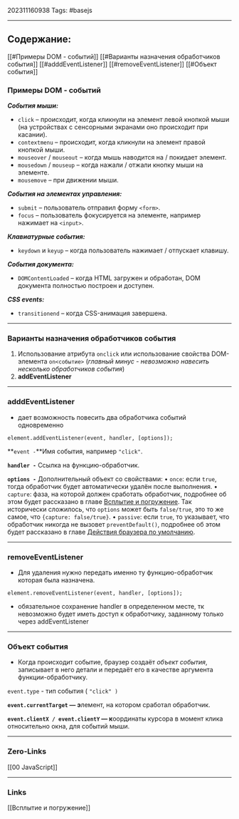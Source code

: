 202311160938
Tags: #basejs 

---
## Содержание: 
[[#Примеры DOM - событий]] 
[[#Варианты назначения обработчиков события]]
[[#adddEventListener]]
[[#removeEventListener]]
[[#Объект события]]

### Примеры DOM - событий
***События мыши:***
- `click` – происходит, когда кликнули на элемент левой кнопкой мыши (на устройствах с сенсорными экранами оно происходит при касании).
- `contextmenu` – происходит, когда кликнули на элемент правой кнопкой мыши.
- `mouseover` / `mouseout` – когда мышь наводится на / покидает элемент.
- `mousedown` / `mouseup` – когда нажали / отжали кнопку мыши на элементе.
- `mousemove` – при движении мыши.

***События на элементах управления:***
- `submit` – пользователь отправил форму `<form>`.
- `focus` – пользователь фокусируется на элементе, например нажимает на `<input>`.

***Клавиатурные события:***
- `keydown` и `keyup` – когда пользователь нажимает / отпускает клавишу.

***События документа:***
- `DOMContentLoaded` – когда HTML загружен и обработан, DOM документа полностью построен и доступен.

***CSS events:***
- `transitionend` – когда CSS-анимация завершена.

---
### Варианты назначения обработчиков события

1. Использование атрибута `onclick` или использование свойства DOM-элемента `on<событие>` (*главный минус - невозможно навесить несколько обработчиков события*)
2. **addEventListener**

---
### adddEventListener
- дает возможность повесить два обработчика событий одновременно

```JS
element.addEventListener(event, handler, [options]);
```

**`event -`**Имя события, например `"click"`.

**`handler -`** Ссылка на функцию-обработчик.

**`options -`** Дополнительный объект со свойствами:
• `once`: если `true`, тогда обработчик будет автоматически удалён после выполнения.
• `capture`: фаза, на которой должен сработать обработчик, подробнее об этом будет рассказано в главе [Всплытие и погружение](https://learn.javascript.ru/bubbling-and-capturing). Так исторически сложилось, что `options` может быть `false/true`, это то же самое, что `{capture: false/true}`.
• `passive`: если `true`, то указывает, что обработчик никогда не вызовет `preventDefault()`, подробнее об этом будет рассказано в главе [Действия браузера по умолчанию](https://learn.javascript.ru/default-browser-action).

---
### removeEventListener

- Для удаления нужно передать именно ту функцию-обработчик которая была назначена.

```JS
element.removeEventListener(event, handler, [options]);
```

- обязательное сохранение handler в определенном месте, тк невозможно будет иметь доступ к обработчику, заданному только через addEventListener

---
### Объект события

- Когда происходит событие, браузер создаёт *объект события*, записывает в него детали и передаёт его в качестве аргумента функции-обработчику.

`event.type`  - тип события ( `"click" )`

**`event.currentTarget` — э**лемент, на котором сработал обработчик.

**`event.clientX / event.clientY` — к**оординаты курсора в момент клика относительно окна, для событий мыши.

---
### Zero-Links
[[00 JavaScript]]

---
### Links
[[Всплытие и погружение]]